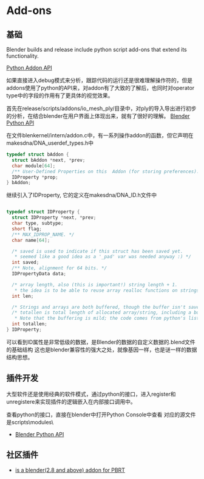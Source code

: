 # Add-ons

## 基础
Blender builds and release include python script add-ons that extend its functionality.     

[Python Addon API](https://wiki.blender.org/wiki/Reference/Release_Notes/2.80/Python_API/Addons)

如果直接进入debug模式来分析，跟踪代码的运行还是很难理解操作符的，但是addons使用了python的API来，对addon有了大致的了解后，也同时对operator type中的字段的作用有了更具体的视觉效果。

首先在release/scripts/addons/io_mesh_ply/目录中，对ply的导入导出进行初步的分析，在结合blender在用户界面上体现出来，就有了很好的理解。
[Blender Python API](https://docs.blender.org/api/current/info_quickstart.html)


在文件blenkernel/intern/addon.c中，有一系列操作addon的函数，但它声明在
makesdna/DNA_userdef_types.h中
```c
typedef struct bAddon {
  struct bAddon *next, *prev;
  char module[64];
  /** User-Defined Properties on this  Addon (for storing preferences). */
  IDProperty *prop;
} bAddon; 
```

继续引入了IDProperty, 它的定义在makesdna/DNA_ID.h文件中

```c

typedef struct IDProperty {
  struct IDProperty *next, *prev;
  char type, subtype;
  short flag;
  /** MAX_IDPROP_NAME. */
  char name[64];

  /* saved is used to indicate if this struct has been saved yet.
   * seemed like a good idea as a '_pad' var was needed anyway :) */
  int saved;
  /** Note, alignment for 64 bits. */
  IDPropertyData data;

  /* array length, also (this is important!) string length + 1.
   * the idea is to be able to reuse array realloc functions on strings.*/
  int len;

  /* Strings and arrays are both buffered, though the buffer isn't saved. */
  /* totallen is total length of allocated array/string, including a buffer.
   * Note that the buffering is mild; the code comes from python's list implementation. */
  int totallen;
} IDProperty; 
```

可以看到ID属性是非常低级的数据，是Blender的数据的自定义数据的.blend文件的基础结构
这也是blender兼容性的强大之处，就像基因一样，也是谜一样的数据结构思想。

## 插件开发

大型软件还是使用经典的软件模式，通过python的接口，进入register和unregistere来实现插件的逻辑嵌入在内部接口调用中。

查看python的接口，直接在blender中打开Python Console中查看
对应的源文件是scripts\modules\

- [Blender Python API](https://docs.blender.org/api/current/index.html)

## 社区插件

- [is a blender(2.8 and above) addon for PBRT](https://github.com/joeyskeys/btop)